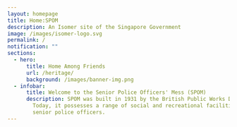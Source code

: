 ```yaml
---
layout: homepage
title: Home:SPOM
description: An Isomer site of the Singapore Government
image: /images/isomer-logo.svg
permalink: /
notification: ""
sections:
  - hero:
      title: Home Among Friends
      url: /heritage/
      background: /images/banner-img.png
  - infobar:
      title: Welcome to the Senior Police Officers' Mess (SPOM)
      description: SPOM was built in 1931 by the British Public Works Department.
        Today, it possesses a range of social and recreational facilities for
        senior police officers.
---
```


